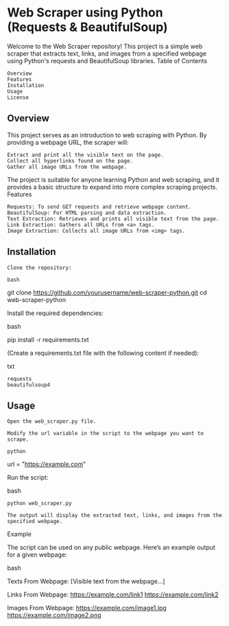 
# Web Scraper using Python (Requests & BeautifulSoup)

Welcome to the Web Scraper repository! This project is a simple web scraper that extracts text, links, and images from a specified webpage using Python's requests and BeautifulSoup libraries.
Table of Contents

    Overview
    Features
    Installation
    Usage
    License

## Overview

This project serves as an introduction to web scraping with Python. By providing a webpage URL, the scraper will:

    Extract and print all the visible text on the page.
    Collect all hyperlinks found on the page.
    Gather all image URLs from the webpage.

The project is suitable for anyone learning Python and web scraping, and it provides a basic structure to expand into more complex scraping projects.
Features

    Requests: To send GET requests and retrieve webpage content.
    BeautifulSoup: For HTML parsing and data extraction.
    Text Extraction: Retrieves and prints all visible text from the page.
    Link Extraction: Gathers all URLs from <a> tags.
    Image Extraction: Collects all image URLs from <img> tags.

## Installation

    Clone the repository:

    bash

git clone https://github.com/yourusername/web-scraper-python.git
cd web-scraper-python

Install the required dependencies:

bash

pip install -r requirements.txt

(Create a requirements.txt file with the following content if needed):

txt

    requests
    beautifulsoup4

## Usage

    Open the web_scraper.py file.

    Modify the url variable in the script to the webpage you want to scrape.

    python

url = "https://example.com"

Run the script:

bash

    python web_scraper.py

    The output will display the extracted text, links, and images from the specified webpage.

Example

The script can be used on any public webpage. Here’s an example output for a given webpage:

bash

Texts From Webpage:
[Visible text from the webpage...]

Links From Webpage:
https://example.com/link1
https://example.com/link2

Images From Webpage:
https://example.com/image1.jpg
https://example.com/image2.png
